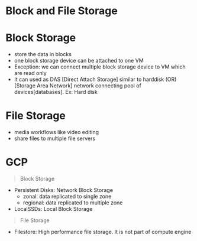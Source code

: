 # Block and File Storage

# Block Storage
- store the data in blocks
- one block storage device can be attached to one VM
- Exception: we can connect multiple block storage device to VM which are read only
- It can used as DAS [Direct Attach Storage] similar to harddisk (OR) [Storage Area Network] network connecting pool of devices[databases]. 
Ex: Hard disk

# File Storage
- media workflows like video editing
- share files to multiple file servers

# GCP 
> Block Storage
- Persistent Disks: Network Block Storage
  - zonal: data replicated to single zone
  - regional: data replicated to multiple zone
- LocalSSDs: Local Block Storage

> File Storage
- Filestore: High performance file storage. It is not part of compute engine
